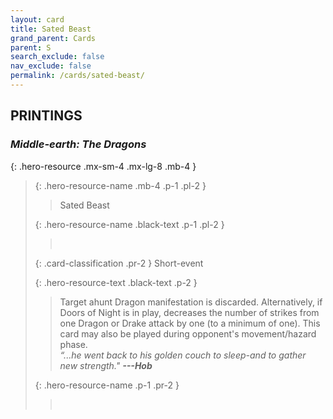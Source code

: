 ```yaml
---
layout: card
title: Sated Beast
grand_parent: Cards
parent: S
search_exclude: false
nav_exclude: false
permalink: /cards/sated-beast/
---
```


## PRINTINGS


### _Middle-earth: The Dragons_

{: .hero-resource .mx-sm-4 .mx-lg-8 .mb-4 }
> {: .hero-resource-name .mb-4 .p-1 .pl-2 }
> > <div class="card-mp"></div>
> > <div class="card-name">Sated Beast</div>
>
> {: .hero-resource-name .black-text .p-1 .pl-2 }
> > &nbsp;
>
> {: .card-classification .pr-2 }
> Short-event
>
> {: .hero-resource-text .black-text .p-2 }
> > Target ahunt Dragon manifestation is discarded. Alternatively, if Doors of Night is in play, decreases the number of strikes from one Dragon or Drake attack by one (to a minimum of one). This card may also be played during opponent's movement/hazard phase. <br>_“...he went back to his golden couch to sleep-and to gather new strength."_ ***---&#65279;Hob*** 
> 
> {: .hero-resource-name .p-1 .pr-2 }
> > <div class="card-shield"></div>
> > <div class="card-corruption">&nbsp;</div>
